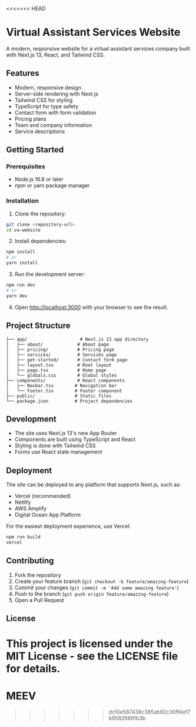 <<<<<<< HEAD
# Virtual Assistant Services Website

A modern, responsive website for a virtual assistant services company built with Next.js 13, React, and Tailwind CSS.

## Features

- Modern, responsive design
- Server-side rendering with Next.js
- Tailwind CSS for styling
- TypeScript for type safety
- Contact form with form validation
- Pricing plans
- Team and company information
- Service descriptions

## Getting Started

### Prerequisites

- Node.js 16.8 or later
- npm or yarn package manager

### Installation

1. Clone the repository:
```bash
git clone <repository-url>
cd va-website
```

2. Install dependencies:
```bash
npm install
# or
yarn install
```

3. Run the development server:
```bash
npm run dev
# or
yarn dev
```

4. Open [http://localhost:3000](http://localhost:3000) with your browser to see the result.

## Project Structure

```
├── app/                    # Next.js 13 app directory
│   ├── about/             # About page
│   ├── pricing/           # Pricing page
│   ├── services/          # Services page
│   ├── get-started/       # Contact form page
│   ├── layout.tsx         # Root layout
│   ├── page.tsx           # Home page
│   └── globals.css        # Global styles
├── components/            # React components
│   ├── Navbar.tsx        # Navigation bar
│   └── Footer.tsx        # Footer component
├── public/               # Static files
└── package.json          # Project dependencies
```

## Development

- The site uses Next.js 13's new App Router
- Components are built using TypeScript and React
- Styling is done with Tailwind CSS
- Forms use React state management

## Deployment

The site can be deployed to any platform that supports Next.js, such as:

- Vercel (recommended)
- Netlify
- AWS Amplify
- Digital Ocean App Platform

For the easiest deployment experience, use Vercel:

```bash
npm run build
vercel
```

## Contributing

1. Fork the repository
2. Create your feature branch (`git checkout -b feature/amazing-feature`)
3. Commit your changes (`git commit -m 'Add some amazing feature'`)
4. Push to the branch (`git push origin feature/amazing-feature`)
5. Open a Pull Request

## License

This project is licensed under the MIT License - see the LICENSE file for details. 
=======
# MEEV
>>>>>>> dc10e587436c385ab92c30ff4ef7b95826891b3b
